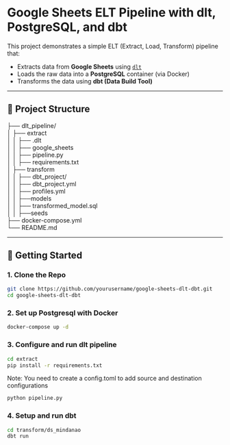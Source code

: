 # Google Sheets ELT Pipeline with dlt, PostgreSQL, and dbt

This project demonstrates a simple ELT (Extract, Load, Transform) pipeline that:
- Extracts data from **Google Sheets** using [`dlt`](https://github.com/dlt-hub/dlt)
- Loads the raw data into a **PostgreSQL** container (via Docker)
- Transforms the data using **dbt (Data Build Tool)**

---

## 📁 Project Structure
├── dlt_pipeline/   
│ ├── extract  
│ │ ├── .dlt  
│ │ ├── google_sheets  
│ │ ├── pipeline.py  
│ │ ├── requirements.txt  
│ ├── transform  
│ │ ├── dbt_project/  
│ │ ├── dbt_project.yml  
│ │ ├── profiles.yml  
│ │ ├──models  
│ │ ├── transformed_model.sql  
│ │ ├──seeds  
├── docker-compose.yml  
└── README.md  


---

## 🚀 Getting Started

### 1. Clone the Repo

```bash
git clone https://github.com/yourusername/google-sheets-dlt-dbt.git
cd google-sheets-dlt-dbt
```

### 2. Set up Postgresql with Docker

```bash
docker-compose up -d
```

### 3. Configure and run dlt pipeline
```bash
cd extract
pip install -r requirements.txt
```
Note: You need to create a config.toml to add source and destination configurations

```bash
python pipeline.py
```

### 4. Setup and run dbt
```bash
cd transform/ds_mindanao
dbt run
```


